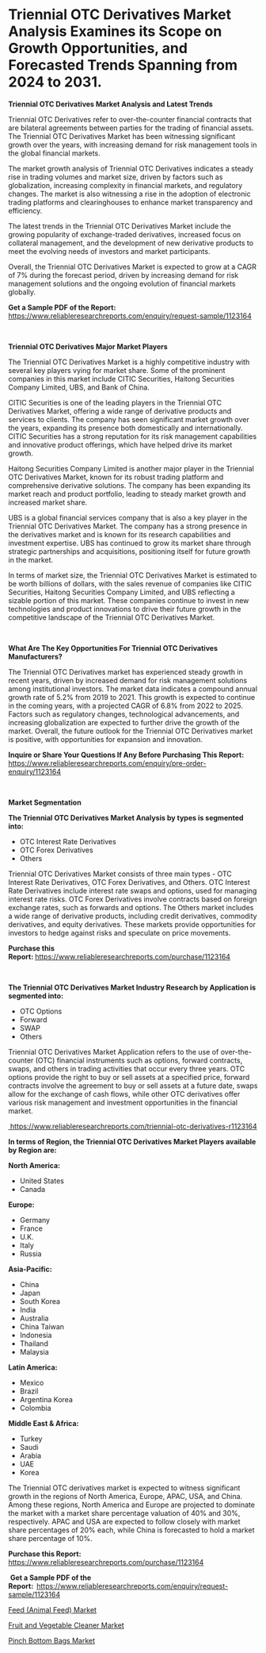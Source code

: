<p><h1>Triennial OTC Derivatives Market Analysis Examines its Scope on Growth Opportunities, and Forecasted Trends Spanning from 2024 to 2031.</h1></p><p><strong>Triennial OTC Derivatives Market Analysis and Latest Trends</strong></p>
<p><p>Triennial OTC Derivatives refer to over-the-counter financial contracts that are bilateral agreements between parties for the trading of financial assets. The Triennial OTC Derivatives Market has been witnessing significant growth over the years, with increasing demand for risk management tools in the global financial markets.</p><p>The market growth analysis of Triennial OTC Derivatives indicates a steady rise in trading volumes and market size, driven by factors such as globalization, increasing complexity in financial markets, and regulatory changes. The market is also witnessing a rise in the adoption of electronic trading platforms and clearinghouses to enhance market transparency and efficiency.</p><p>The latest trends in the Triennial OTC Derivatives Market include the growing popularity of exchange-traded derivatives, increased focus on collateral management, and the development of new derivative products to meet the evolving needs of investors and market participants.</p><p>Overall, the Triennial OTC Derivatives Market is expected to grow at a CAGR of 7% during the forecast period, driven by increasing demand for risk management solutions and the ongoing evolution of financial markets globally.</p></p>
<p><strong>Get a Sample PDF of the Report:&nbsp;</strong> <a href="https://www.reliableresearchreports.com/enquiry/request-sample/1123164">https://www.reliableresearchreports.com/enquiry/request-sample/1123164</a></p>
<p>&nbsp;</p>
<p><strong>Triennial OTC Derivatives Major Market Players</strong></p>
<p><p>The Triennial OTC Derivatives Market is a highly competitive industry with several key players vying for market share. Some of the prominent companies in this market include CITIC Securities, Haitong Securities Company Limited, UBS, and Bank of China.</p><p>CITIC Securities is one of the leading players in the Triennial OTC Derivatives Market, offering a wide range of derivative products and services to clients. The company has seen significant market growth over the years, expanding its presence both domestically and internationally. CITIC Securities has a strong reputation for its risk management capabilities and innovative product offerings, which have helped drive its market growth.</p><p>Haitong Securities Company Limited is another major player in the Triennial OTC Derivatives Market, known for its robust trading platform and comprehensive derivative solutions. The company has been expanding its market reach and product portfolio, leading to steady market growth and increased market share.</p><p>UBS is a global financial services company that is also a key player in the Triennial OTC Derivatives Market. The company has a strong presence in the derivatives market and is known for its research capabilities and investment expertise. UBS has continued to grow its market share through strategic partnerships and acquisitions, positioning itself for future growth in the market.</p><p>In terms of market size, the Triennial OTC Derivatives Market is estimated to be worth billions of dollars, with the sales revenue of companies like CITIC Securities, Haitong Securities Company Limited, and UBS reflecting a sizable portion of this market. These companies continue to invest in new technologies and product innovations to drive their future growth in the competitive landscape of the Triennial OTC Derivatives Market.</p></p>
<p>&nbsp;</p>
<p><strong>What Are The Key Opportunities For Triennial OTC Derivatives Manufacturers?</strong></p>
<p><p>The Triennial OTC Derivatives market has experienced steady growth in recent years, driven by increased demand for risk management solutions among institutional investors. The market data indicates a compound annual growth rate of 5.2% from 2019 to 2021. This growth is expected to continue in the coming years, with a projected CAGR of 6.8% from 2022 to 2025. Factors such as regulatory changes, technological advancements, and increasing globalization are expected to further drive the growth of the market. Overall, the future outlook for the Triennial OTC Derivatives market is positive, with opportunities for expansion and innovation.</p></p>
<p><strong>Inquire or Share Your Questions If Any Before Purchasing This Report:</strong> <a href="https://www.reliableresearchreports.com/enquiry/pre-order-enquiry/1123164">https://www.reliableresearchreports.com/enquiry/pre-order-enquiry/1123164</a></p>
<p>&nbsp;</p>
<p><strong>Market Segmentation</strong></p>
<p><strong>The Triennial OTC Derivatives Market Analysis by types is segmented into:</strong></p>
<p><ul><li>OTC Interest Rate Derivatives</li><li>OTC Forex Derivatives</li><li>Others</li></ul></p>
<p><p>Triennial OTC Derivatives Market consists of three main types - OTC Interest Rate Derivatives, OTC Forex Derivatives, and Others. OTC Interest Rate Derivatives include interest rate swaps and options, used for managing interest rate risks. OTC Forex Derivatives involve contracts based on foreign exchange rates, such as forwards and options. The Others market includes a wide range of derivative products, including credit derivatives, commodity derivatives, and equity derivatives. These markets provide opportunities for investors to hedge against risks and speculate on price movements.</p></p>
<p><strong>Purchase this Report:&nbsp;</strong><a href="https://www.reliableresearchreports.com/purchase/1123164">https://www.reliableresearchreports.com/purchase/1123164</a></p>
<p>&nbsp;</p>
<p><strong>The Triennial OTC Derivatives Market Industry Research by Application is segmented into:</strong></p>
<p><ul><li>OTC Options</li><li>Forward</li><li>SWAP</li><li>Others</li></ul></p>
<p><p>Triennial OTC Derivatives Market Application refers to the use of over-the-counter (OTC) financial instruments such as options, forward contracts, swaps, and others in trading activities that occur every three years. OTC options provide the right to buy or sell assets at a specified price, forward contracts involve the agreement to buy or sell assets at a future date, swaps allow for the exchange of cash flows, while other OTC derivatives offer various risk management and investment opportunities in the financial market.</p></p>
<p><a href="https://www.reliableresearchreports.com/triennial-otc-derivatives-r1123164">&nbsp;https://www.reliableresearchreports.com/triennial-otc-derivatives-r1123164</a></p>
<p><strong>In terms of Region, the Triennial OTC Derivatives Market Players available by Region are:</strong></p>
<p>
    <p> <strong> North America: </strong>
        <ul>
            <li>United States</li>
            <li>Canada</li>
        </ul>
        </p> 
    <p> <strong> Europe: </strong>
        <ul>
            <li>Germany</li>
            <li>France</li>
            <li>U.K.</li>
            <li>Italy</li>
            <li>Russia</li>
        </ul>
        </p> 
    <p> <strong> Asia-Pacific: </strong>
        <ul>
            <li>China</li>
            <li>Japan</li>
            <li>South Korea</li>
            <li>India</li>
            <li>Australia</li>
            <li>China Taiwan</li>
            <li>Indonesia</li>
            <li>Thailand</li>
            <li>Malaysia</li>
        </ul>
        </p> 
    <p> <strong> Latin America: </strong>
        <ul>
            <li>Mexico</li>
            <li>Brazil</li>
            <li>Argentina Korea</li>
            <li>Colombia</li>
        </ul>
        </p> 
    <p> <strong> Middle East & Africa: </strong>
        <ul>
            <li>Turkey</li>
            <li>Saudi</li>
            <li>Arabia</li>
            <li>UAE</li>
            <li>Korea</li>
        </ul>
    </p>
    </p>
<p><p>The Triennial OTC derivatives market is expected to witness significant growth in the regions of North America, Europe, APAC, USA, and China. Among these regions, North America and Europe are projected to dominate the market with a market share percentage valuation of 40% and 30%, respectively. APAC and USA are expected to follow closely with market share percentages of 20% each, while China is forecasted to hold a market share percentage of 10%.</p></p>
<p><strong>Purchase this Report: </strong><a href="https://www.reliableresearchreports.com/purchase/1123164">https://www.reliableresearchreports.com/purchase/1123164</a></p>
<p>&nbsp;<strong>Get a Sample PDF of the Report:&nbsp;&nbsp;</strong><a href="https://www.reliableresearchreports.com/enquiry/request-sample/1123164">https://www.reliableresearchreports.com/enquiry/request-sample/1123164</a></p>
<p><strong></strong></p>
<p><p><a href="https://www.linkedin.com/pulse/feed-animal-market-size-growth-outlook-from-2024-2031-yi9qe">Feed (Animal Feed) Market</a></p><p><a href="https://www.linkedin.com/pulse/fruit-vegetable-cleaner-market-insights-cagr-trends-growth-rfzme">Fruit and Vegetable Cleaner Market</a></p><p><a href="https://issuu.com/reportprime-2/docs/pinch-bottom-bags-market-size-2030.pptx">Pinch Bottom Bags Market</a></p></p>